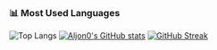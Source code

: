 
### 📊 Most Used Languages
![Top Langs](https://github-readme-stats.vercel.app/api/top-langs/?username=Aljon0&layout=compact&theme=dark)
[![Aljon0's GitHub stats](https://github-readme-stats.vercel.app/api?username=Aljon0&show_icons=true&theme=dark)](https://github.com/anuraghazra/github-readme-stats)
[![GitHub Streak](https://streak-stats.demolab.com?user=Aljon0&theme=dark&hide_border=true&border_radius=10)](https://git.io/streak-stats)
<!--
**Aljon0/Aljon0** is a ✨ _special_ ✨ repository because its `README.md` (this file) appears on your GitHub profile.

Here are some ideas to get you started:

- 🔭 I’m currently working on ...
- 🌱 I’m currently learning ...
- 👯 I’m looking to collaborate on ...
- 🤔 I’m looking for help with ...
- 💬 Ask me about ...
- 📫 How to reach me: ...
- 😄 Pronouns: ...
- ⚡ Fun fact: ...
-->
